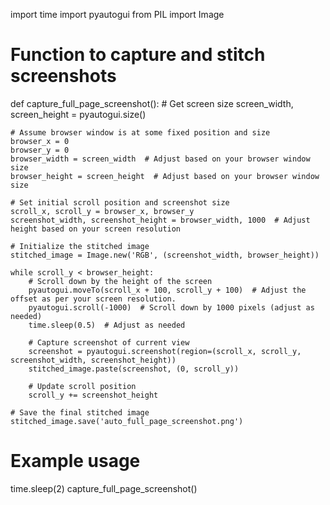 import time
import pyautogui
from PIL import Image

# Function to capture and stitch screenshots
def capture_full_page_screenshot():
    # Get screen size
    screen_width, screen_height = pyautogui.size()
    
    # Assume browser window is at some fixed position and size
    browser_x = 0
    browser_y = 0
    browser_width = screen_width  # Adjust based on your browser window size
    browser_height = screen_height  # Adjust based on your browser window size
    
    # Set initial scroll position and screenshot size
    scroll_x, scroll_y = browser_x, browser_y
    screenshot_width, screenshot_height = browser_width, 1000  # Adjust height based on your screen resolution
    
    # Initialize the stitched image
    stitched_image = Image.new('RGB', (screenshot_width, browser_height))

    while scroll_y < browser_height:
        # Scroll down by the height of the screen
        pyautogui.moveTo(scroll_x + 100, scroll_y + 100)  # Adjust the offset as per your screen resolution.
        pyautogui.scroll(-1000)  # Scroll down by 1000 pixels (adjust as needed)
        time.sleep(0.5)  # Adjust as needed
        
        # Capture screenshot of current view
        screenshot = pyautogui.screenshot(region=(scroll_x, scroll_y, screenshot_width, screenshot_height))
        stitched_image.paste(screenshot, (0, scroll_y))
        
        # Update scroll position
        scroll_y += screenshot_height
    
    # Save the final stitched image
    stitched_image.save('auto_full_page_screenshot.png')

# Example usage
time.sleep(2)
capture_full_page_screenshot()
